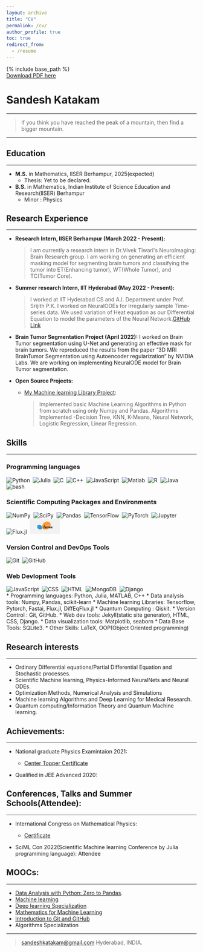 ```yaml
---
layout: archive
title: "CV"
permalink: /cv/
author_profile: true
toc: true
redirect_from:
  - /resume
---
```


{% include base_path %}<br />
<a href='https://www.dropbox.com/s/96vrvq64jjqc9e8/Sandesh_Katakam_CV.pdf?dl=0'>Download PDF here</a><br />
<!-- <embed src="https://sandeshkatakam.github.io/files/pdf/sandesh_cv.pdf" type="application/pdf" width="90%" /> -->


Sandesh Katakam  
============
----

>  If you think you have reached the peak of a mountain, 
>  then find a bigger mountain.

----

## Education
<hr>

* __M.S.__ in Mathematics, IISER Berhampur, 2025(expected)
  * Thesis: Yet to be declared.
* __B.S.__ in Mathematics, Indian Institute of Science Education and Research(IISER) Berhampur
  * Minor : Physics


## Research Experience
<hr>

* **Research Intern, IISER Berhampur (March 2022 - Present):**
  > I am currently a research intern in Dr.Vivek Tiwari's NeuroImaging:
Brain Research group. I am working on generating an efficient masking
model for segmenting brain tumors and classifying the tumor into
ET(Enhancing tumor), WT(Whole Tumor), and TC(Tumor Core).

* **Summer research Intern, IIT Hyderabad (May 2022 - Present):**
  > I worked at IIT Hyderabad CS and A.I. Department under Prof. Srijith
P.K. I worked on NeuralODEs for Irregularly sample Time-series data.
We used variation of Heat equation as our Differential Equation to
model the parameters of the Neural Network.[GitHub Link](https://sandeshkatakam.github.io/My-Machine_learning-Blog/deep%20learning/neuralnetworks/jax_library/neuralodes/resnets/2022/05/31/NeuralODEs-Tutorial.html)

* **Brain Tumor Segmentation Project (April 2022):**
  I worked on Brain Tumor segmentation using U-Net and generating an
effective mask for brain tumors. We reproduced the results from the
paper “3D MRI BrainTumor Segmentation using Autoencoder
regularization” by NVIDIA Labs. We are working on implementing
NeuralODE model for Brain Tumor segmentation.

* **Open Source Projects:**
  * [My Machine learning Library Project](https://github.com/sandeshkatakam/My-ML-Library):
    > Implemented basic Machine Learning Algorithms in
Python from scratch using only Numpy and Pandas.
Algorithms Implemented -Decision Tree, KNN,
K-Means, Neural Network, Logistic Regression, Linear
Regression.

## Skills
<hr>

### Programming languages
<div>
  <img src="https://cdn.jsdelivr.net/gh/devicons/devicon/icons/python/python-original.svg" title="Python" alt="Python" width="40" height="40"/>&nbsp;
  <img src="https://cdn.jsdelivr.net/gh/devicons/devicon/icons/julia/julia-original.svg" title="Julia" alt="Julia" width="40" height="40"/>&nbsp;
  <img src="https://cdn.jsdelivr.net/gh/devicons/devicon/icons/c/c-original.svg" title="C" alt="C" width="40" height="40"/>&nbsp;
  <img src="https://cdn.jsdelivr.net/gh/devicons/devicon/icons/cplusplus/cplusplus-original.svg" title="C++" alt="C++" width="40" height="40"/>&nbsp;
  <img src="https://cdn.jsdelivr.net/gh/devicons/devicon/icons/javascript/javascript-original.svg" title="JavaScript" alt="JavaScript" width="40" height="40"/>&nbsp;
  <img src="https://cdn.jsdelivr.net/gh/devicons/devicon/icons/matlab/matlab-original.svg" title="Matlab" alt="Matlab" width="40" height="40"/>&nbsp;
  <img src="https://cdn.jsdelivr.net/gh/devicons/devicon/icons/r/r-original.svg" title="R" alt="R" width="40" height="40"/>&nbsp;
  <img src="https://cdn.jsdelivr.net/gh/devicons/devicon/icons/java/java-original.svg" title="Java" alt="Java" width="40" height="40"/>&nbsp;
  <img src="https://cdn.jsdelivr.net/gh/devicons/devicon/icons/bash/bash-plain.svg" title="bash" alt="bash" width="40" height="40"/>&nbsp;
          
  
</div>

### Scientific Computing Packages and Environments 
<div>
  <img src="https://cdn.jsdelivr.net/gh/devicons/devicon/icons/numpy/numpy-original.svg" title="NumPy" alt="NumPy" width="40" height="40"/>&nbsp;
  <img src="https://scipy.org/images/logo.svg" title="SciPy" alt="SciPy" width="40" height="40"/>&nbsp;
  <img src="https://cdn.jsdelivr.net/gh/devicons/devicon/icons/pandas/pandas-original.svg" title="Pandas" alt="Pandas" width="40" height="40"/>&nbsp;
  <img src="https://cdn.jsdelivr.net/gh/devicons/devicon/icons/tensorflow/tensorflow-original.svg" title="TensorFlow" alt="TensorFlow" width="40" height="40"/>&nbsp;
  <img src="https://upload.wikimedia.org/wikipedia/commons/1/10/PyTorch_logo_icon.svg" title="PyTorch" alt="PyTorch" width="40" height="40"/>&nbsp;
  <img src="https://cdn.jsdelivr.net/gh/devicons/devicon/icons/jupyter/jupyter-original-wordmark.svg" title="Jupyter" alt="Jupyter" width="40" height="40"/>&nbsp;
  <img src="https://fluxml.ai/Flux.jl/stable/assets/logo.png" title="Flux.jl" alt="Flux.jl" width="80" height="40"/>&nbsp;
  <img src="/images/scikit-learn.png" title="Flux.jl" alt="Flux.jl" width="80" height="40"/>&nbsp;
</div>

### Version Control and DevOps Tools 
<div>
  <img src="https://1000logos.net/wp-content/uploads/2020/08/Git-Logo-500x313.png" title="Git" alt="Git" width="60" height="40"/>&nbsp;
  <img src="https://logos-world.net/wp-content/uploads/2020/11/GitHub-Emblem.png" title="GitHub" alt="GitHub" width="80" height="40"/>&nbsp;
</div>

### Web Devlopment Tools  
<div>
  <img src="https://cdn.jsdelivr.net/gh/devicons/devicon/icons/javascript/javascript-original.svg" title="JavaScript" alt="JavaScript" width="40" height="40"/>&nbsp;
  <img src="https://cdn.jsdelivr.net/gh/devicons/devicon/icons/css3/css3-original-wordmark.svg" title="CSS" alt="CSS" width="40" height="40"/>&nbsp;
  <img src="https://cdn.jsdelivr.net/gh/devicons/devicon/icons/html5/html5-original-wordmark.svg" title="HTML5" alt="HTML" width="40" height="40"/>&nbsp;
  <img src="https://upload.wikimedia.org/wikipedia/commons/3/32/Mongo-db-logo.png?20180423180141" title="MongoDB" alt="MongoDB" width="80" height="40"/>&nbsp;
  <img src="https://cdn.jsdelivr.net/gh/devicons/devicon/icons/django/django-plain.svg" title="Django" alt="Django" width="50" height="40"/>&nbsp;
          
</div>
* Programming languages: Python, Julia, MATLAB, C++
* Data analysis tools: Numpy, Pandas, scikit-learn
* Machine learning Libraries:  Tensorflow, Pytorch, Fastai, Flux.jl, DiffEqFlux.jl
* Quantum Computing : Qiskit.
* Version Control : Git, GitHub.
* Web dev tools: Jekyll(static site generator), HTML, CSS, Django.
* Data visualization tools: Matplotlib, seaborn
* Data Base Tools: SQLite3.
* Other Skills: LaTeX, OOP(Object Oriented programming)

## Research interests
<hr>

* Ordinary Differential equations/Partial Differential Equation and Stochastic processes.
* Scientific Machine learning, Physics-Informed NeuralNets and Neural ODEs.
* Optimization Methods, Numerical Analysis and Simulations
*  Machine learning Algorithms and Deep Learning for Medical Research.
* Quantum computing/Information Theory and Quantum Machine learning.


## Achievements:
<hr>

* National graduate Physics Examintaion 2021:  
  * [Center Topper Certificate](https://drive.google.com/file/d/1T1zBHhxItLTdXpi7-AffbiSNcM0oltBV/view?usp=sharing)  

* Qualified in JEE Advanced 2020:  

## Conferences, Talks and Summer Schools(Attendee):
<hr>

* International Congress on Mathematical Physics:
  * [Certificate](https://drive.google.com/file/d/1bEbMV4FJnXpocoT2GSPFEhWP8e5emywi/view?usp=sharing)  


* SciML Con 2022(Scientific Machine learning Conference by Julia programming language): Attendee

## MOOCs:
<hr>

* [Data Analysis with Python: Zero to Pandas](https://drive.google.com/file/d/1Y3-A7VCPIkVyOlYTC4-Acf5VD_9JJH_L/view?usp=sharing).
* [Machine learning](https://drive.google.com/file/d/1Giafic7qIe1O4UcWVz3ueT-lvrx-s-8D/view?usp=sharing) 
* [Deep learning Specialization](https://drive.google.com/file/d/1GKMuHj2QSULztLGGQVW41qXAxUIw2G4v/view?usp=sharing)
* [Mathematics for Machine Learning](https://drive.google.com/file/d/19BvOhxBM0JO2UcSMG67bxlYVSE2Y3mKE/view?usp=sharing)
* [Introduction to Git and GitHub](https://drive.google.com/file/d/16-tCWsHgVi0UXp5KuAk-ClImJ2UyEwTU/view?usp=sharing)
* Algorithms Specialization



----

> <sandeshkatakam@gmail.com>
> Hyderabad, INDIA.
